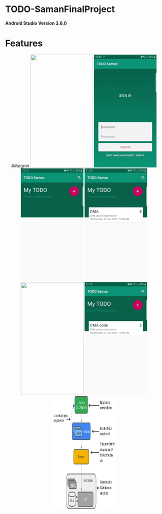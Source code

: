 # TODO-SamanFinalProject

**Android Studio Version 3.6.0**

# Features

<p align="center">
   ##signin
  <img src = "gif/signup.gif" width="200" height="360">
  <img src = "gif/signin.gif" width="200" height="360">
  <img src = "gif/addtask.gif" width="200" height="360">
  <img src = "gif/edittask.gif" width="200" height="360">
  <img src = "gif/search.gif" width="200" height="360">
  <img src = "gif/swipedelete.gif" width="200" height="360">
  <img src = "gif/android_components.png" width="200" height="360">
 </p>

